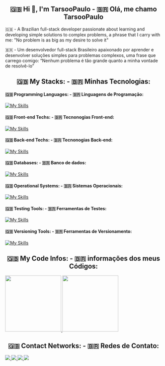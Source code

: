 <h2 align="center">🇬🇧 Hi 👋, I'm TarsooPaulo - 🇧🇷 Olá, me chamo TarsooPaulo</h2>

<p>
  🇬🇧 - A Brazilian full-stack developer passionate about learning and developing simple solutions to complex problems, 
  a phrase that I carry with me: "No problem is as big as my desire to solve it"

  🇧🇷 - Um desenvolvedor full-stack Brasileiro apaixonado por aprender e desenvolver soluções simples para problemas complexos, 
  uma frase que carrego comigo: “Nenhum problema é tão grande quanto a minha vontade de resolvê-lo”
</p>

<h2 align="center">🇬🇧 My Stacks: - 🇧🇷 Minhas Tecnologias:</h2>

<h4>
  🇬🇧 Programming Languages: - 🇧🇷 Linguagens de Programação:
</h4>

[![My Skills](https://skillicons.dev/icons?i=python,js,ts,java,bash&theme=dark)](https://skillicons.dev)

<h4> 
  🇬🇧 Front-end Techs: - 🇧🇷 Tecnonogias Front-end:
</h4>

[![My Skills](https://skillicons.dev/icons?i=html,css,react,styledcomponents,next,django,babel,webpack&theme=dark)](https://skillicons.dev)

<h4> 
  🇬🇧 Back-end Techs: - 🇧🇷 Tecnonogias Back-end:
</h4>

[![My Skills](https://skillicons.dev/icons?i=nodejs,express,sequelize&theme=dark)](https://skillicons.dev)

<h4> 
  🇬🇧 Databases: - 🇧🇷 Banco de dados:
</h4>

[![My Skills](https://skillicons.dev/icons?i=sqlite,mongodb,postgres&theme=dark)](https://skillicons.dev)

<h4> 
  🇬🇧 Operational Systems: - 🇧🇷 Sistemas Operacionais:
</h4>

[![My Skills](https://skillicons.dev/icons?i=windows,linux,debian,redhat&theme=dark)](https://skillicons.dev)

<h4> 
  🇬🇧 Testing Tools: - 🇧🇷 Ferramentas de Testes:
</h4>

[![My Skills](https://skillicons.dev/icons?i=jest&theme=dark)](https://skillicons.dev)

<h4> 
  🇬🇧 Versioning Tools: - 🇧🇷 Ferramentas de Versionamento:
</h4>

[![My Skills](https://skillicons.dev/icons?i=git,github&theme=dark)](https://skillicons.dev)

          
<h2 align="center"> 
  🇬🇧 My Code Infos: - 🇧🇷 informações dos meus Códigos:
</h2>          

<a href="https://beacons.ai/Tarsoo_Paulo" target="_blank">
  <img height="180em" src="https://github-readme-stats.vercel.app/api?username=TarsooPaulo&show_icons=true&theme=blue-green" />
  <img height="180em" src="https://github-readme-stats.vercel.app/api/top-langs/?username=TarsooPaulo&layout=compact" />
</a>

<h2 align="center"> 
  🇬🇧 Contact Networks: - 🇧🇷 Redes de Contato:
</h2> 

<a href="https://www.linkedin.com/in/tarsoo-paulo/" target="blank"> 
  <img src="https://img.shields.io/badge/linkedin-%230077B5.svg?style=for-the-badge&logo=linkedin&logoColor=white">
</a>

<a href="https://www.instagram.com/tarsoo_paulo/" target="blank">
  <img src="https://img.shields.io/badge/Instagram-E4405F?style=for-the-badge&logo=instagram&logoColor=white">
</a>

<a href="https://x.com/Tarsoo_Paulo">
  <img src="https://img.shields.io/badge/Twitter-1DA1F2?style=for-the-badge&logo=twitter&logoColor=white">
</a>

<a href="mailto:paulodetarse333@gmail.com?subject=Interesse em seu perfil&body=Após revisar o seu perfil, gostaria de expressar meu interesse em estabelecer uma conversa. Seria possível entrarmos em contato no momento que lhe for mais conveniente?">
  <img src="https://img.shields.io/badge/Gmail-D14836?style=for-the-badge&logo=gmail&logoColor=white">
</a>


<!--
**TarsooPaulo/TarsooPaulo** is a ✨ _special_ ✨ repository because its `README.md` (this file) appears on your GitHub profile.

Here are some ideas to get you started:

- 🔭 I’m currently working on ...

- 👯 I’m looking to collaborate on ...
- 🤔 I’m looking for help with ...
- 💬 Ask me about ...
- 📫 How to reach me: ...
- 😄 Pronouns: He/Him
- ⚡ Fun fact: ...
--> 
